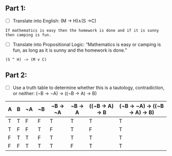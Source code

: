 ## Part 1:
 - [ ] Translate into English: (M → H)∧(S →C)
 ```
If mathematics is easy then the homework is done and if it is sunny then camping is fun.
```
- [ ] Translate into Propositional Logic: “Mathematics is easy or camping is fun, as long as it is sunny and the homework is done.”
```
(S ^ H) -> (M v C)
```
## Part 2:
- [ ] Use a truth table to determine whether this is a tautology, contradiction, or neither:  (¬B → ¬A) → ((¬B → A) → B)

| A | B | ¬A | ¬B | ¬B -> ¬A | ¬B -> A | ((¬B -> A) -> B|(¬B -> ¬A) -> ((¬B -> A) -> B)|
|---|---|--- |--- | -------- | ------- | ---------------|------------------------------|
| T | T | F  | F  | T        |T        |T               |T                             |
| T | F | F  | T  | F        |T        |F               |T                             |
| F | T | T  | F  | T        |T        |T               |T                             |
| F | F | T  | T  | T        |F        |T               |T                             |
